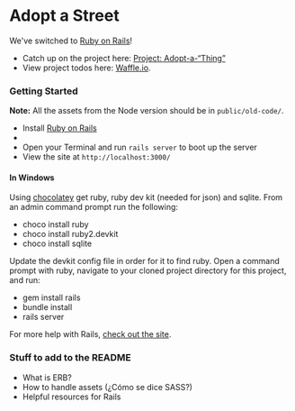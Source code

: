 # Adopt a Street

We've switched to [Ruby on Rails](http://rubyonrails.org/)!

- Catch up on the project here: [Project: Adopt-a-“Thing”](http://forum.codeforcharlotte.org/t/project-adopt-a-thing/212)
- View project todos here: [Waffle.io](https://waffle.io/codeforcharlotte/adopt_a_node).

### Getting Started

**Note:** All the assets from the Node version should be in `public/old-code/`.

- Install [Ruby on Rails](http://rubyonrails.org/)
- 
- Open your Terminal and run `rails server` to boot up the server
- View the site at `http://localhost:3000/`

#### In Windows
Using [chocolatey](https://chocolatey.org/) get ruby, ruby dev kit (needed for json) and sqlite. From an admin command prompt run the following:

- choco install ruby
- choco install ruby2.devkit
- choco install sqlite

Update the devkit config file in order for it to find ruby. Open a command prompt with ruby, navigate to your cloned project directory for this project, and run:

- gem install rails
- bundle install
- rails server


For more help with Rails, [check out the site](http://rubyonrails.org/).

### Stuff to add to the README

- What is ERB?
- How to handle assets (¿Cómo se dice SASS?)
- Helpful resources for Rails
